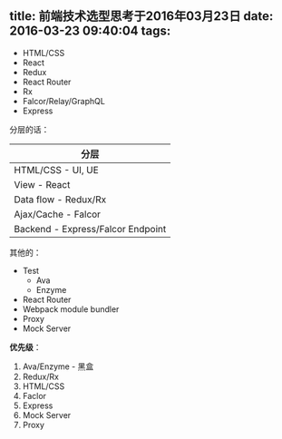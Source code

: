 title: 前端技术选型思考于2016年03月23日
date: 2016-03-23 09:40:04
tags:
---

* HTML/CSS
* React
* Redux
* React Router
* Rx
* Falcor/Relay/GraphQL
* Express

分层的话：

| 分层 |
| -- |
| HTML/CSS - UI, UE |
| View - React |
| Data flow - Redux/Rx |
| Ajax/Cache - Falcor |
| Backend - Express/Falcor Endpoint |

其他的：

* Test
    * Ava
    * Enzyme
* React Router
* Webpack module bundler
* Proxy
* Mock Server

**优先级**：

1. Ava/Enzyme - 黑盒
2. Redux/Rx
3. HTML/CSS
4. Faclor
5. Express
6. Mock Server
7. Proxy


